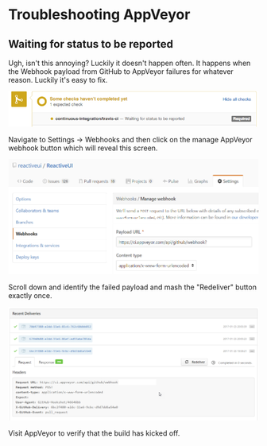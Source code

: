 # Troubleshooting AppVeyor

## Waiting for status to be reported
Ugh, isn't this annoying? Luckily it doesn't happen often. It happens when the Webhook payload from GitHub to AppVeyor failures for whatever reason. Luckily it's easy to fix.

![](/en/images/contributing/waiting-for-status-to-be-reported.png)

Navigate to Settings -> Webhooks and then click on the manage AppVeyor webhook button which will reveal this screen.

![](/en/images/contributing/manage-appveyor-webhook.png)

Scroll down and identify the failed payload and mash the "Redeliver" button exactly once.

![](/en/images/contributing/trigger-build-by-redelivering-failed-appveyor-webhook.png)

Visit AppVeyor to verify that the build has kicked off.